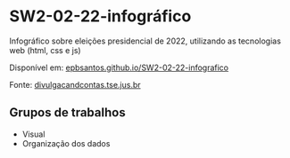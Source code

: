 # SW2-02-22-infográfico
Infográfico sobre eleições presidencial de 2022, utilizando as tecnologias web (html, css e js) 

Disponível em:
[epbsantos.github.io/SW2-02-22-infografico](https://epbsantos.github.io/SW2-02-22-infografico/)


Fonte:
[divulgacandcontas.tse.jus.br](https://divulgacandcontas.tse.jus.br/divulga/#/estados/2022/2040602022/BR/candidatos)


## Grupos de trabalhos
- Visual
- Organização dos dados
